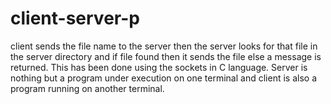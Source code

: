 # client-server-p
client sends the file name to the server then the server looks for that file in the server directory and if file found then it sends the file else a message is returned.
This has been done using the sockets in C language. Server is nothing but a program under execution on one terminal and client is also a program running on another terminal.
